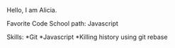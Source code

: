Hello, I am Alicia.

Favorite Code School path: Javascript

Skills:
*Git
*Javascript
*Killing history using git rebase
